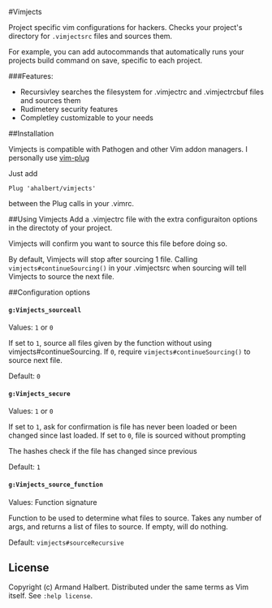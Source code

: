 #Vimjects

Project specific vim configurations for hackers. Checks your project's directory for `.vimjectsrc` files and sources them.

For example, you can add autocommands that automatically runs your projects build command on save, specific to each project.

###Features: 
* Recursivley searches the filesystem for .vimjectrc and .vimjectrcbuf files and sources them
* Rudimetery security features
* Completley customizable to your needs

##Installation

Vimjects is compatible with Pathogen and other Vim addon managers. I personally use [vim-plug](https://github.com/junegunn/vim-plug)

Just add

    Plug 'ahalbert/vimjects'

between the Plug calls in your .vimrc.

##Using Vimjects
Add a .vimjectrc file with the extra configuraiton options in the directoty of your project.

Vimjects will confirm you want to source this file before doing so.

By default, Vimjects will stop after sourcing 1 file. Calling `vimjects#continueSourcing()` in your .vimjectsrc when sourcing will tell Vimjects to source
the next file.

##Configuration options

#### `g:Vimjects_sourceall`
Values: `1` or `0`

If set to `1`, source all files given by the function without using vimjects#continueSourcing. If `0`, require `vimjects#continueSourcing()`  to source next file.

Default: `0`

#### `g:Vimjects_secure`
Values: `1` or `0`

If set to `1`, ask for confirmation is file has never been loaded or been changed since last loaded. If set to `0`, file is sourced without prompting

The hashes check if the file has changed since previous

Default: `1`

#### `g:Vimjects_source_function`
Values: Function signature

Function to be used to determine what files to source. Takes any number of args, and returns a list of files to source. If empty, will do
nothing.

Default: `vimjects#sourceRecursive`

## License
Copyright (c) Armand Halbert.  Distributed under the same terms as Vim itself.
See `:help license`.
